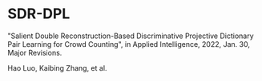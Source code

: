# SDR-DPL

"Salient Double Reconstruction-Based Discriminative Projective Dictionary Pair Learning for Crowd Counting", in Applied Intelligence, 2022, Jan. 30, Major Revisions.

Hao Luo, Kaibing Zhang, et al.
